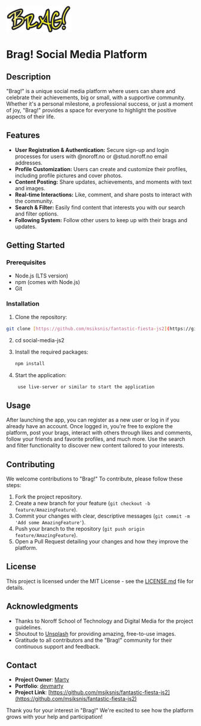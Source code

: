 ![Brag! Logo](/assets/yellow-logo.svg)

# Brag! Social Media Platform

## Description

"Brag!" is a unique social media platform where users can share and celebrate their achievements, big or small, with a supportive community. Whether it's a personal milestone, a professional success, or just a moment of joy, "Brag!" provides a space for everyone to highlight the positive aspects of their life.

## Features

- **User Registration & Authentication:** Secure sign-up and login processes for users with @noroff.no or @stud.noroff.no email addresses.
- **Profile Customization:** Users can create and customize their profiles, including profile pictures and cover photos.
- **Content Posting:** Share updates, achievements, and moments with text and images.
- **Real-time Interactions:** Like, comment, and share posts to interact with the community.
- **Search & Filter:** Easily find content that interests you with our search and filter options.
- **Following System:** Follow other users to keep up with their brags and updates.

## Getting Started

### Prerequisites

- Node.js (LTS version)
- npm (comes with Node.js)
- Git

### Installation

1. Clone the repository:

```bash
git clone [https://github.com/msiksnis/fantastic-fiesta-js2](https://github.com/msiksnis/fantastic-fiesta-js2)
```

2. cd social-media-js2

3. Install the required packages:

   ```bash
   npm install

   ```

4. Start the application:

   ```bash
    use live-server or similar to start the application
   ```

## Usage

After launching the app, you can register as a new user or log in if you already have an account. Once logged in, you're free to explore the platform, post your brags, interact with others through likes and comments, follow your friends and favorite profiles, and much more. Use the search and filter functionality to discover new content tailored to your interests.

## Contributing

We welcome contributions to "Brag!" To contribute, please follow these steps:

1. Fork the project repository.
2. Create a new branch for your feature (`git checkout -b feature/AmazingFeature`).
3. Commit your changes with clear, descriptive messages (`git commit -m 'Add some AmazingFeature'`).
4. Push your branch to the repository (`git push origin feature/AmazingFeature`).
5. Open a Pull Request detailing your changes and how they improve the platform.

## License

This project is licensed under the MIT License - see the [LICENSE.md](LICENSE.md) file for details.

## Acknowledgments

- Thanks to Noroff School of Technology and Digital Media for the project guidelines.
- Shoutout to [Unsplash](https://unsplash.com/) for providing amazing, free-to-use images.
- Gratitude to all contributors and the "Brag!" community for their continuous support and feedback.

## Contact

- **Project Owner**: [Marty](devmarty@gmail.com)
- **Portfolio**: [devmarty](https://devmarty.com/)
- **Project Link**: [https://github.com/msiksnis/fantastic-fiesta-js2](https://github.com/msiksnis/fantastic-fiesta-js2)

Thank you for your interest in "Brag!" We're excited to see how the platform grows with your help and participation!
